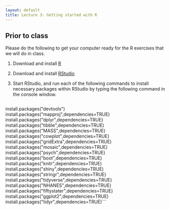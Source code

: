 ```yaml
---
layout: default
title: Lecture 3: Getting started with R
---
```


## Prior to class

Please do the following to get your computer ready for the R exercises that we will do in class.

1. Download and install [R](https://cran.rstudio.com/)
2. Download and install [RStudio](https://www.rstudio.com/products/rstudio/download/#download)
3. Start RStudio, and run each of the following commands to install necessary packages within RStudio by typing the following command in the console window.

    ```
install.packages("devtools")
install.packages("mapproj",dependencies=TRUE)
install.packages("dplyr",dependencies=TRUE)
install.packages("tibble",dependencies=TRUE)
install.packages("MASS",dependencies=TRUE)
install.packages("cowplot",dependencies=TRUE)
install.packages("gridExtra",dependencies=TRUE)
install.packages("mosaic",dependencies=TRUE)
install.packages("psych",dependencies=TRUE)
install.packages("boot",dependencies=TRUE)
install.packages("knitr",dependencies=TRUE)
install.packages("shiny",dependencies=TRUE)
install.packages("stringr",dependencies=TRUE)
install.packages("tidyverse",dependencies=TRUE)
install.packages("NHANES",dependencies=TRUE)
install.packages("fiftystater",dependencies=TRUE)
install.packages("ggplot2",dependencies=TRUE)
install.packages("tidyr",dependencies=TRUE)```
